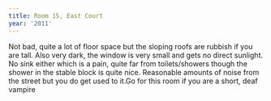 ```yaml
---
title: Room 15, East Court
year: '2011'
---
```


Not bad, quite a lot of floor space but the sloping roofs are rubbish if you are tall. Also very dark, the window is very small and gets no direct sunlight. No sink either which is a pain, quite far from toilets/showers though the shower in the stable block is quite nice. Reasonable amounts of noise from the street but you do get used to it.Go for this room if you are a short, deaf vampire